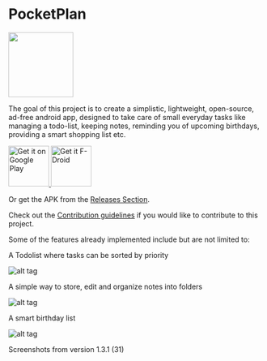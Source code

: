 # PocketPlan
<img src="https://github.com/estep248/PocketPlan/blob/master/app/src/main/ic_launcher-playstore.png?raw=true" width="128">

The goal of this project is to create a simplistic, lightweight, open-source, ad-free android app, designed to take care of small everyday tasks like managing a todo-list, keeping notes, reminding you of upcoming birthdays, providing a smart shopping list etc.

<a href="https://play.google.com/store/apps/details?id=com.pocket_plan.j7_003">
    <img alt="Get it on Google Play"
        height="80"
        src="https://play.google.com/intl/en_us/badges/images/generic/en_badge_web_generic.png"/>
</a>

<a href="https://f-droid.org/packages/com.pocket_plan.j7_003/">
    <img alt="Get it F-Droid"
        height="80"
        src="https://fdroid.gitlab.io/artwork/badge/get-it-on.png"/>
</a>

Or get the APK from the [Releases Section](https://github.com/RayLeaf-Studios/PocketPlan/releases/latest).

Check out the [Contribution guidelines](https://github.com/estep248/PocketPlan/blob/master/CONTRIBUTING.md) if you would like to contribute to this project.

Some of the features already implemented include but are not limited to:

A Todolist where tasks can be sorted by priority

![alt tag](https://i.ibb.co/L0Mh7Yd/todo.png)

A simple way to store, edit and organize notes into folders

![alt tag](https://i.ibb.co/fNJyprk/notes.png)

A smart birthday list

![alt tag](https://i.ibb.co/9vR2mB0/bdays.png)

Screenshots from version 1.3.1 (31)

